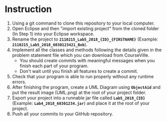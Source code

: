 # Instruction

1. Using a git command to clone this repository to your local computer.
2. Open Eclipse and then "import existing project" from the cloned folder (In Step 1) into your Eclipse workspace.
3. Rename the project to **`2110215_Lab5_2018_{ID}_{FIRSTNAME}`** (Example: **`2110215_Lab5_2018_6030123421_Bob`**).
4. Implement all the classes and methods following the details given in the problem statement file which you can download from CourseVille.
    - You should create commits with meaningful messages when you finish each part of your program.
    - Don't wait until you finish all features to create a commit.
5. Check that your program is able to run properly without any runtime errors.
6. After finishing the program, create a UML Diagram using **`ObjectAid`** and put the result image (UML.png) at the root of your project folder.
7. Export your project into a runnable jar file called **`Lab5_2018_{ID}`** (Example: **`Lab4_2018_60301234.jar`**) and place it at the root of your project.
8. Push all your commits to your GitHub repository.
